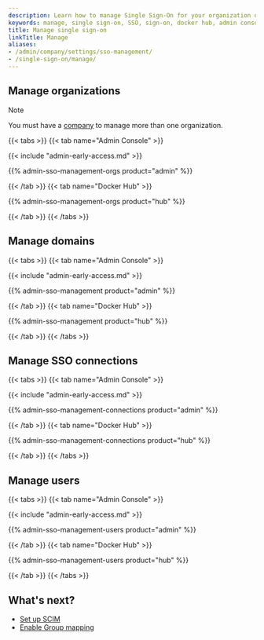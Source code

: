 ```yaml
---
description: Learn how to manage Single Sign-On for your organization or company.
keywords: manage, single sign-on, SSO, sign-on, docker hub, admin console, admin, security
title: Manage single sign-on
linkTitle: Manage
aliases:
- /admin/company/settings/sso-management/
- /single-sign-on/manage/
---
```


## Manage organizations

> [!NOTE]
>
> You must have a [company](../../admin/company/index.md) to manage more than one organization.

{{< tabs >}}
{{< tab name="Admin Console" >}}

{{< include "admin-early-access.md" >}}

{{% admin-sso-management-orgs product="admin" %}}

{{< /tab >}}
{{< tab name="Docker Hub" >}}

{{% admin-sso-management-orgs product="hub" %}}

{{< /tab >}}
{{< /tabs >}}

## Manage domains

{{< tabs >}}
{{< tab name="Admin Console" >}}

{{< include "admin-early-access.md" >}}

{{% admin-sso-management product="admin" %}}

{{< /tab >}}
{{< tab name="Docker Hub" >}}

{{% admin-sso-management product="hub" %}}

{{< /tab >}}
{{< /tabs >}}

## Manage SSO connections

{{< tabs >}}
{{< tab name="Admin Console" >}}

{{< include "admin-early-access.md" >}}

{{% admin-sso-management-connections product="admin" %}}

{{< /tab >}}
{{< tab name="Docker Hub" >}}

{{% admin-sso-management-connections product="hub" %}}

{{< /tab >}}
{{< /tabs >}}

## Manage users

{{< tabs >}}
{{< tab name="Admin Console" >}}

{{< include "admin-early-access.md" >}}

{{% admin-sso-management-users product="admin" %}}

{{< /tab >}}
{{< tab name="Docker Hub" >}}

{{% admin-sso-management-users product="hub" %}}

{{< /tab >}}
{{< /tabs >}}

## What's next?

- [Set up SCIM](../../provisioning/scim.md)
- [Enable Group mapping](../../provisioning/group-mapping.md)


